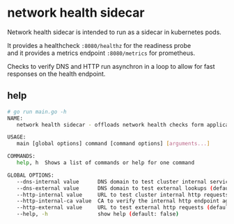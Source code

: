 # network health sidecar

Network health sidecar is intended to run as a sidecar in kubernetes pods.

It provides a healthcheck `:8080/healthz` for the readiness probe \
and it provides a metrics endpoint `:8080/metrics` for prometheus.

Checks to verify DNS and HTTP run asynchron in a loop to allow for fast responses on the health endpoint.

## help

``` bash
# go run main.go -h
NAME:
   network health sidecar - offloads network health checks form application

USAGE:
   main [global options] command [command options] [arguments...]

COMMANDS:
   help, h  Shows a list of commands or help for one command

GLOBAL OPTIONS:
   --dns-internal value      DNS domain to test cluster internal service lookups (default: "kubernetes.default.svc")
   --dns-external value      DNS domain to test external lookups (default: "cloudflare.com")
   --http-internal value     URL to test cluster internal http requests (default: "https://kubernetes.default.svc/healthz")
   --http-internal-ca value  CA to verify the internal http endpoint against (default: "/run/secrets/kubernetes.io/serviceaccount/ca.crt")
   --http-external value     URL to test external http requests (default: "https://cloudflare.com")
   --help, -h                show help (default: false)
```
